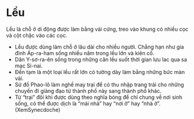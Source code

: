 # Lều

Lều là chỗ ở di động được làm bằng vải cứng, treo vào khung có nhiều cọc và cột chặc vào các cọc.
- Lều được dùng làm chỗ ở lâu dài cho nhiều người. Chẳng hạn như gia đình Áp-ra-ham sống nhiều năm trong lều lớn và kiên cố.
- Dân Y-sơ-ra-ên sống trong những căn lều suốt thời gian lưu lac qua sa mạc Si-nai. 
- Đền tạm là một loại lều rất lớn có tường dày làm bằng những bức màn vải.
- Sứ đồ Phao-lô làm nghề may trại để có thu nhập trang trải cho những chuyến đi giảng đạo từ thành phố này sang thành phố khác.
- Từ “trại” đôi khi được dùng theo nghĩa bóng để chỉ chung về nơi sinh sống, có thể được dịch là “mái nhà” hay “nơi ở” hay “nhà ở”. (XemSynecdoche)

